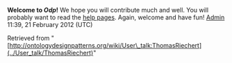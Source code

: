 __Welcome to _Odp_!__ We hope you will contribute much and well. 
You will probably want to read the [help pages](http://ontologydesignpatterns.org/wiki/Help:Contents "Help:Contents"). Again, welcome and have fun! [Admin](../User/ValentinaPresutti "User:ValentinaPresutti") 11:39, 21 February 2012 (UTC)





Retrieved from "[http://ontologydesignpatterns.org/wiki/User\_talk:ThomasRiechert](../User_talk/ThomasRiechert)"